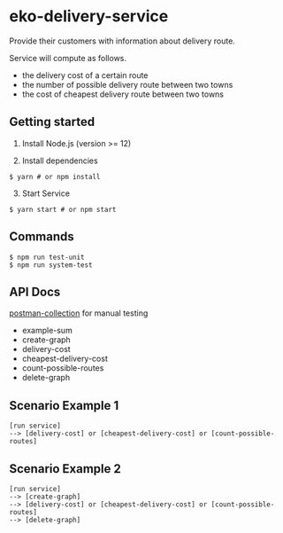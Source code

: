 # eko-delivery-service

Provide their customers with information about delivery route.

Service will compute as follows.

- the delivery cost of a certain route
- the number of possible delivery route between two towns
- the cost of cheapest delivery route between two towns

## Getting started

1. Install Node.js (version >= 12)

2. Install dependencies

```
$ yarn # or npm install
```

3. Start Service

```
$ yarn start # or npm start
```

## Commands

```
$ npm run test-unit
$ npm run system-test
```

## API Docs

[postman-collection](./eko-delivery-service.postman_collection.json) for manual
testing

- example-sum
- create-graph
- delivery-cost
- cheapest-delivery-cost
- count-possible-routes
- delete-graph

## Scenario Example 1

```
[run service]
--> [delivery-cost] or [cheapest-delivery-cost] or [count-possible-routes]
```

## Scenario Example 2

```
[run service]
--> [create-graph]
--> [delivery-cost] or [cheapest-delivery-cost] or [count-possible-routes]
--> [delete-graph]
```
